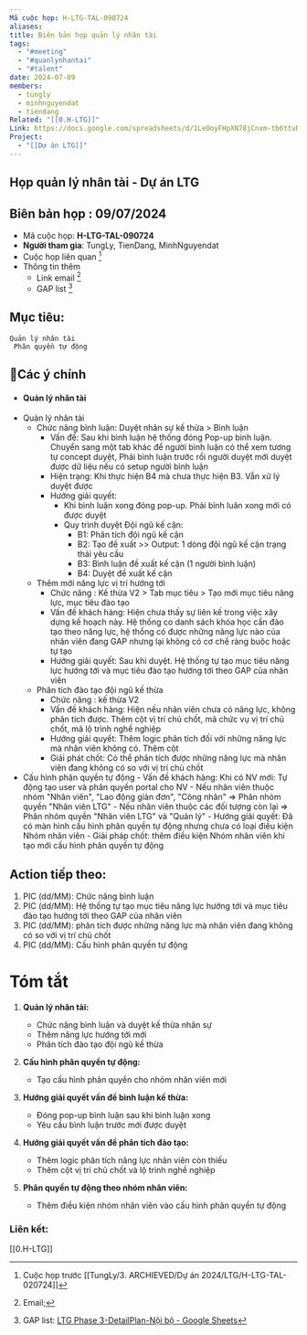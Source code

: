```yaml
---
Mã cuộc họp: H-LTG-TAL-090724
aliases: 
title: Biên bản họp quản lý nhân tài
tags:
  - "#meeting"
  - "#quanlynhantai"
  - "#talent"
date: 2024-07-09
members:
  - tungly
  - minhnguyendat
  - tiendang
Related: "[[0.H-LTG]]"
Link: https://docs.google.com/spreadsheets/d/1LeOoyFHpXN78jCnxm-tb6ttvRx0__3pyZpR4x0o2Pgo/edit?gid=737863023#gid=737863023
Project:
  - "[[Dự án LTG]]"
---
```

## Họp quản lý nhân tài - Dự án LTG
## Biên bản họp : 09/07/2024
- Mã cuộc họp: **H-LTG-TAL-090724**
- **Người tham gia**: TungLy, TienDang, MinhNguyendat
- Cuộc họp liên quan [^1]
- Thông tin thêm
	- Link email [^2]
	- GAP list [^3]
## Mục tiêu:
	Quản lý nhân tài
	 Phân quyền tự động

## 📝Các ý chính
- #### Quản lý nhân tài
- Quản lý nhân tài 
	- Chức năng bình luận: Duyệt nhân sự kế thừa > Bình luận
		- Vấn đề: Sau khi bình luận hệ thống đóng Pop-up bình luận. Chuyển sang một tab khác để người bình luận có thể xem tương tự concept duyệt, Phải bình luận trước rồi người duyệt mới duyệt được dữ liệu nếu có setup người bình luận
		- Hiện trạng: Khi thực hiện B4 mà chưa thực hiện B3. Vẫn xử lý duyệt được
		- Hướng giải quyết: 
			- Khi bình luận xong đóng pop-up. Phải bình luân xong mới có được duyệt  
			- Quy trình duyệt Đội ngũ kế cận:  
				- B1: Phân tích đội ngũ kế cận  
				- B2: Tạo đề xuất >> Output: 1 dòng đội ngũ kế cận trạng thái yêu cầu  
				- B3: Bình luận đề xuất kế cận (1 người bình luận)  
				- B4: Duyệt đề xuất kế cận  			  
	- Thêm mới năng lực vị trí hướng tới
		- Chức năng : Kế thừa V2 > Tab mục tiêu > Tạo mới mục tiêu năng lực, mục tiêu đào tạo
		- Vấn đề khách hàng: Hiện chưa thấy sự liên kế trong việc xây dựng kế hoạch này. Hệ thống co danh sách khóa học cần đào tạo theo năng lực, hệ thống có được những năng lực nào của nhân viên đang GAP nhưng lại không có cơ chế ràng buộc hoặc tự tạo
		- Hướng giải quyết: Sau khi duyệt. Hệ thống tự tạo mục tiêu năng lực hướng tới và mục tiêu đào tạo hướng tới theo GAP của nhân viên
	- Phân tích đào tạo đội ngũ kế thừa
		- Chức năng : kế thừa V2
		- Vấn đề khách hàng: Hiện nếu nhân viên chưa có năng lực, không phân tích được. Thêm cột vị trí chủ chốt, mã chức vụ vị trí chủ chốt, mã lộ trình nghề nghiệp
		- Hướng giải quyết: Thêm logic phân tích đối với những năng lực mà nhân viên không có. Thêm cột
		- Giải phát chốt: Có thể phân tích được những năng lực mà nhân viên đang không có so với vị trí chủ chốt
- Cấu hình phân quyền tự động
		- Vấn đề khách hàng: Khi có NV mới: Tự động tạo user và phân quyền portal cho NV - Nếu nhân viên thuộc nhóm "Nhân viên", "Lao động giản đơn", "Công nhân" => Phân nhóm quyền "Nhân viên LTG" - Nếu nhân viên thuộc các đối tượng còn lại => Phân nhóm quyền "Nhân viên LTG" và "Quản lý"
		- Hướng giải quyết: Đã có màn hình cấu hình phân quyền tự động nhưng chưa có loại điều kiện Nhóm nhân viên
		- Giải pháp chốt: thêm điều kiện Nhóm nhân viên khi tạo mới cấu hình phân quyền tự động 
	

## Action tiếp theo:
 1. PIC (dd/MM):  Chức năng bình luận
 2. PIC (dd/MM):  Hệ thống tự tạo mục tiêu năng lực hướng tới và mục tiêu đào tạo hướng tới theo GAP của nhân viên
 3. PIC (dd/MM):  phân tích được những năng lực mà nhân viên đang không có so với vị trí chủ chốt
 4. PIC (dd/MM):  Cấu hình phân quyền tự động


# Tóm tắt

1. **Quản lý nhân tài:**
   - Chức năng bình luận và duyệt kế thừa nhân sự
   - Thêm năng lực hướng tới mới
   - Phân tích đào tạo đội ngũ kế thừa

2. **Cấu hình phân quyền tự động:**
   - Tạo cấu hình phân quyền cho nhóm nhân viên mới

3. **Hướng giải quyết vấn đề bình luận kế thừa:**
   - Đóng pop-up bình luận sau khi bình luận xong
   - Yêu cầu bình luận trước mới được duyệt

4. **Hướng giải quyết vấn đề phân tích đào tạo:**
   - Thêm logic phân tích năng lực nhân viên còn thiếu
   - Thêm cột vị trí chủ chốt và lộ trình nghề nghiệp

5. **Phân quyền tự động theo nhóm nhân viên:**
   - Thêm điều kiện nhóm nhân viên vào cấu hình phân quyền tự động

 ### Liên kết:
[[0.H-LTG]]



[^1]: Cuộc họp trước [[TungLy/3. ARCHIEVED/Dự án 2024/LTG/H-LTG-TAL-020724]] 
[^2]: Email;
[^3]: GAP list: [LTG Phase 3-DetailPlan-Nội bộ - Google Sheets](https://docs.google.com/spreadsheets/d/1LeOoyFHpXN78jCnxm-tb6ttvRx0__3pyZpR4x0o2Pgo/edit?gid=737863023#gid=737863023)

